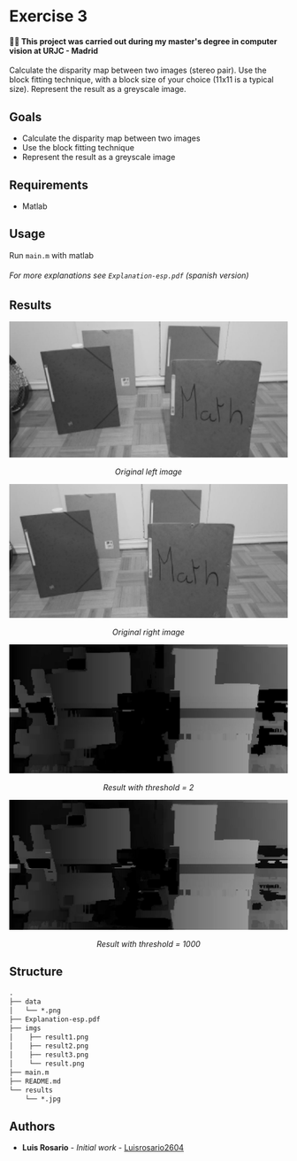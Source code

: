 # Exercise 3

#### 👨‍🎓 This project was carried out during my master's degree in computer vision at URJC - Madrid

Calculate the disparity map between two images (stereo pair).
Use the block fitting technique, with a block size of your choice (11x11 is a typical size).
Represent the result as a greyscale image.

## Goals

- Calculate the disparity map between two images
- Use the block fitting technique
- Represent the result as a greyscale image

## Requirements

* Matlab

## Usage

Run ```main.m``` with matlab

###### For more explanations see ```Explanation-esp.pdf``` (spanish version)

## Results

<p align="center">
  <img src="./imgs/result.png">
</p>
<p align="center">
  <i>Original left image</i>
</p>

<p align="center">
  <img src="./imgs/result1.png">
</p>
<p align="center">
  <i>Original right image</i>
</p>

<p align="center">
  <img src="./imgs/result2.png">
</p>
<p align="center">
  <i>Result with threshold = 2</i>
</p>

<p align="center">
  <img src="./imgs/result3.png">
</p>
<p align="center">
  <i>Result with threshold = 1000</i>
</p>

## Structure

    .
    ├── data
    │   └── *.png
    ├── Explanation-esp.pdf
    ├── imgs
    │    ├── result1.png
    │    ├── result2.png
    │    ├── result3.png
    │    └── result.png
    ├── main.m
    ├── README.md
    └── results
        └── *.jpg

## Authors

* **Luis Rosario** - *Initial work* - [Luisrosario2604](https://github.com/Luisrosario2604)